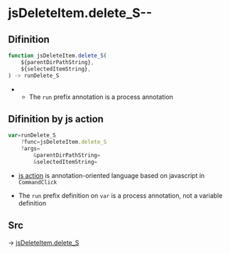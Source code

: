 # jsDeleteItem.delete_S--

## Difinition

```js.js
function jsDeleteItem.delete_S(
	${parentDirPathString},
	${selectedItemString},
) -> runDelete_S
```

- - The `run` prefix annotation is a process annotation


## Difinition by js action

```js.js
var=runDelete_S
	?func=jsDeleteItem.delete_S
	?args=
		&parentDirPathString=
		&selectedItemString=
```

- [js action](#) is annotation-oriented language based on javascript in `CommandClick`

- The `run` prefix definition on `var` is a process annotation, not a variable definition

## Src

-> [jsDeleteItem.delete_S](https://github.com/puutaro/CommandClick/blob/master/app/src/main/java/com/puutaro/commandclick/fragment_lib/terminal_fragment/js_interface/list_index/JsDeleteItem.kt#L29)


